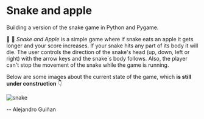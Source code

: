 # Snake and apple

Building a version of the snake game in Python and Pygame.

:snake: :apple: *Snake and Apple* is a simple game where if snake eats an
apple it gets longer and your score increases. If your snake hits any part of
its body it will die. The user controls the direction of the snake's head (up, down,
left or right) with the arrow keys and the snake´s body follows. Also, the player
can't stop the movement of the snake while the game is running.

Below are some images about the current state of the game, which **is still under
construction** :point_down:

<image src="screenshots/screenshot1.png" alt="snake">

-- 
Alejandro Guiñan
